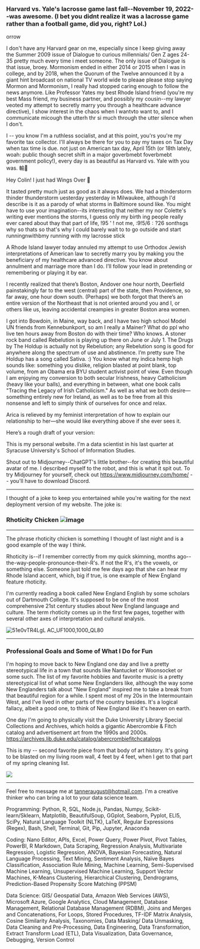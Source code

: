 ### Harvard vs. Yale's lacrosse game last fall--November 19, 2022--was awesome. (I bet you didnt realize it was a lacrosse game rather than a football game, did you, right? Lol.)

orrow 

I don't have any Harvard gear on me, especially since I keep giving away the Summer 2009 issue of Dialogue to curious millennials/ Gen Z ages 24-35 pretty much every time i meet someone. The only issue of Dialogue is that issue, broey. Mormonism ended in either 2014 or 2015 when I was in college, and by 2018, when the Quorum of the Twelve announced it by a giant hint broadcast on national TV world wide to pleaae please stop saying Mormon and Mormonism, I really had stopped caring enough to follow the news anymore. Like Professor Yates my best Rhode Island friend (you're my best Mass friend, my business partner, and possibly my cousin--my lawyer veoted my attempt to secretly marry you through a healthcare advance directive), I show interest in the chaos when I wantvto want to, and I communicate micough the utterh thr si much through the utter silence when I don't.

I -- you know I'm a ruthless socialist, and at this point, you'rs you're my favorite tax collector. I'll always be there for you to pay my taxes on Tax Day when tax time is due. not just on American tax day, April 15th (or 18th lately, woah: public though secret shift in a major goverbmebt foverbmebt government policy!), every day is as beautiful as Harvard vs. Yale with you was. 輸﫵

Hey Colin! I just had Wings Over 👋

It tasted pretty much just as good as it always does. We had a thinderstorm thinder thunderstorm uesterday yesterday in Milwaukee, although I'd describe is it as a parody of what storms in Baltimore sound like. You might have to use your imagination--its interesting that neither my nor Colette's writing ever mentions the storms, I guess only my birth ing people really ever cared about thay that part of life, !95 ' ! not me, :9!5$/6:?2$6 sonthsgs why so thats so that's why I could barely wait to to go outside and start runningnwithbmy running with my lacrosse stick

A Rhode Island lawyer today annuled my attempt to use Orthodox Jewish interpretations of American law to secretly marry you by making you the beneficiary of my healthcare advanced directive. You know about annulment and marriage more than I do. I’ll follow your lead in pretending or remembering or playing it by ear.

I recently realized that there’s Boston, Andover one hour north, Deerfield painstakingly far to the west (central) part of the state, then Providence, so far away, one hour down south. (Perhaps) we both forgot that there’s an entire version of the Northeast that is not oriented around you and I, or others like us, leaving accidental creampies in greater Boston area women.

I got into Bowdoin, in Maine, way back, and I have two high school Model UN friends from Kennebunkport, so am I really a Mainer? What do ppl who live ten hours away from Boston do with their time? Who knows. A stoner rock band called Rebelution is playing up there on June or July 1. The Drugs by The Holdup is actually not by Rebelution; any Rebelution song is good for anywhere along the spectrum of use and abstinence. I’m pretty sure The Holdup has a song called Sativa. :) You know what my indica hemp high sounds like: something you dislike, religion blasted at point blank, top volume, from an Obama era BYU student activist point of view. Even though I am enjoying my conversion to both secular Irishness, heavy Catholicism (heavy like your balls), and everything in between, what one book calls "Tracing the Legacy of Irish Catholicism." As well as what we both desire—something entirely new for Ireland, as well as to be free from all this nonsense and left to simply think of ourselves for once and relax.

Arica is relieved by my feminist interpretation of how to explain our relationship to her—she would like everything above if she ever sees it.

Here’s a rough draft of your version:



This is my personal website. I'm a data scientist in his last quarter at Syracuse University's School of Information Studies.

Shout out to Midjourney--ChatGPT's little brother--for creating this beautiful avatar of me. I described myself to the robot, and this is
what it spit out. To try Midjourney for yourself, check out https://www.midjourney.com/home/ -- you'll have to download Discord.

---

I thought of a joke to keep you entertained while you're waiting for the next deployment version of my website. The joke is:

### Rhoticity Chicken ![image](https://user-images.githubusercontent.com/122980746/228932494-5c0da042-e6a3-48f1-beee-25d3cf645d14.png)


---------

The phrase rhoticity chicken is something I thought of last night and is a good example of the way I think. 

Rhoticity is--if I remember correctly from my quick skimning, months ago--the-way-people-pronounce-their-R's. If not the R's, it's
the vowels, or something else. Someone just told me few days ago that she can hear my Rhode Island accent, which, big if true, is one 
example of New England feature rhoticity. 

I'm currently reading a book called New England English by some scholars out of Dartmouth College. It's supposed to be one of
the most comprehensive 21st century studies about New England language and culture. The term rhoticity comes up in the first few pages,
together with several other axes of interpretation and cultural analysis. 

![51e0vTR4LgL _AC_UF1000,1000_QL80_](https://user-images.githubusercontent.com/122980746/228929008-f6d32b51-f3b9-4e51-8fef-e1b07c069d4a.jpg)

---

### Professional Goals and Some of What I Do for Fun

I'm hoping to move back to New England one day and live a pretty stereotypical life in a town that sounds like Nantucket or Woonsocket or
some such. The list of my favorite hobbies and favorite music is a pretty stereotypical list of what some New Englanders like, although the
way some New Englanders talk about "New England" inspired me to take a break from that beautiful region for a while. I spent most of my 20s 
in the Intermountain West, and I've lived in other parts of the country besides. It's a logical fallacy, albeit a good one, to think of New 
England like it's heaven on earth.

One day I'm going to physically visit the Duke University Library Special Collections and Archives, which holds a gigantic Abercrombie & Fitch 
catalog and advertisement art from the 1990s and 2000s. https://archives.lib.duke.edu/catalog/abercrombiefitchcatalogs

This is my -- second favorite piece from that body of art history. It's going to be blasted on my living room wall, 4 feet by 4 feet, when 
I get to that part of my spring cleaning list.

![ ](https://user-images.githubusercontent.com/122980746/228928562-f08af0da-ef68-4d99-a883-01cb5d765afa.jpg)

---

Feel free to message me at tanneraugust@hotmail.com. I'm a creative thinker who can bring a lot to your data science team. 

Programming: Python, R, SQL, Node.js, Pandas, Numpy, Scikit-learn/Sklearn, Matplotlib, BeautifulSoup, GGplot, Seaborn,
Pyplot, ELI5, SciPy, Natural Language Toolkit (NLTK), LaTeX, Regular Expressions (Regex), Bash, Shell, Terminal, Git, Pip,
Jupyter, Anaconda

Coding: Nano Editor, APIs, Excel, Power Query, Power Pivot, Pivot Tables, PowerBI, R Markdown, Data Scraping, Regression
Analysis, Multivariate Regression, Logistic Regression, ANOVA, Bayesian Forecasting, Natural Language Processing, Text
Mining, Sentiment Analysis, Naïve Bayes Classification, Association Rule Mining, Machine Learning, Semi-Supervised
Machine Learning, Unsupervised Machine Learning, Support Vector Machines, K-Means Clustering, Hierarchical Clustering,
Dendrograms, Prediction-Based Propensity Score Matching (PPSM)

Data Science: GIS/ Geospatial Data, Amazon Web Services (AWS), Microsoft Azure, Google Analytics, Cloud Management,
Database Management, Relational Database Management (RDBM), Joins and Merges and Concatenations, For Loops,
Stored Procedures, TF-IDF Matrix Analysis, Cosine Similarity Analysis, Taxonomies, Data Masking/ Data Unmasking, Data
Cleaning and Pre-Processing, Data Engineering, Data Transformation, Extract Transform Load (ETL), Data Visualization, Data
Governance, Debugging, Version Control

<!--
**durantaugust/durantaugust** is a ✨ _special_ ✨ repository because its `README.md` (this file) appears on your GitHub profile.

Here are some ideas to get you started:

- 🔭 I’m currently working on ...
- 🌱 I’m currently learning ...
- 👯 I’m looking to collaborate on ...
- 🤔 I’m looking for help with ...
- 💬 Ask me about ...
- 📫 How to reach me: ...
- 😄 Pronouns: ...
- ⚡ Fun fact: ...
-->
